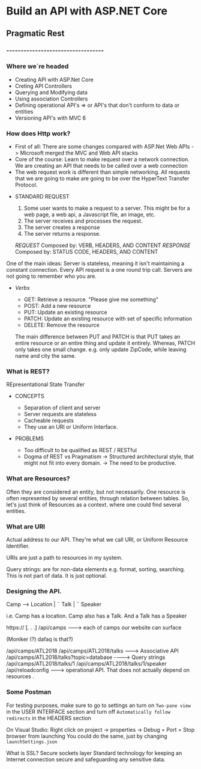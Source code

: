 # Build an API with ASP.NET Core

## Pragmatic Rest

### ----------------------------------


### Where we´re headed

  * Creating API with ASP.Net Core
  * Creting API Controllers
  * Querying and Modifying data
  * Using association Controllers
  * Defining operational API's => or API's that don't conform to data or entities
  * Versioning API's with MVC 6


### How does Http work?

  * First of all: There are some changes compared with ASP.Net Web APIs
      -> Microsoft merged the MVC and Web API stacks
  * Core of the course: Learn to make request over a network connection. We are creating an API that needs to be  called over a web connection
  * The web request work is different than simple networking.
    All requests that we are going to make are going to be over the HyperText Transfer Protocol.


  - STANDARD REQUEST
      1. Some user wants to make a request to a server. This might be for a web page, a web api, a Javascript file, an image, etc.
      2. The server receives and processes the request.
      3. The server creates a response
      4. The server returns a response.

      *REQUEST* Composed by: VERB, HEADERS, AND CONTENT
      *RESPONSE* Composed by: STATUS CODE, HEADERS, AND CONTENT

  One of the main ideas: Server is stateless, meaning it isn't maintaining a constant connection. Every API request is a one round trip call. Servers are not going to remember who you are.

  - *Verbs*
      - GET: Retrieve a resource. "Please give me something"
      - POST: Add a new resource
      - PUT: Update an existing resource
      - PATCH: Update an existing resource with set of specific information
      - DELETE: Remove the resource

      The main difference between PUT and PATCH is that PUT takes an entire resource or an entire thing and update it entirely. Whereas, PATCH only takes one small change. e.g. only update ZipCode, while leaving name and city the same.

### What is REST?

REpresentational State Transfer

* CONCEPTS
    - Separation of client and server
    - Server requests are stateless
    - Cacheable requests
    - They use an URI or Uniform Interface.

* PROBLEMS
    - Too difficult to be qualified as REST / RESTful
    - Dogma of REST vs Pragmatism
      -> Structured architectural style, that might not fit into every domain.
      -> The need to be productive.


### What are Resources?

Often they are considered an entity, but not necessarily. One resource is often represented by several entities, through relation between tables. So, let's just think of Resources as a context. where one could find several entities.


### What are URI

Actual address to our API.
They're what we call URI, or Uniform Resource Identifier.

URIs are just a path to resources in my system.

Query strings: are for non-data elements
               e.g. format, sorting, searching.
               This is not part of data. It is just optional.


### Designing the API.

Camp --> Location
|
¨
Talk
|
¨
Speaker

i.e. Camp has a location. Camp also has a Talk. And a Talk has a Speaker


https:// [. . .] /api/camps     ---> each of camps our website can surface

(Moniker (?) dafaq is that?)

/api/camps/ATL2018
/api/camps/ATL2018/talks       ---> Associative API
/api/camps/ATL2018/talks?topic=database  ----> Query strings
/api/camps/ATL2018/talks/1
/api/camps/ATL2018/talks/1/speaker
/api/reloadconfig             ---> operational API. That does not actually depend on resources
.


### Some Postman

For testing purposes, make sure to go to settings an turn on `Two-pane view` in the USER INTERFACE section and turn off `Automatically follow redirects` in the HEADERS section

On Visual Studio:
    Right click on project -> properties -> Debug
                                              = Port
                                              = Stop browser from launching
    You could do the same, just by changing `launchSettings.json`

What is SSL?
  Secure sockets layer
  Standard technology for keeping an Internet connection secure and safeguarding any sensitive data.
